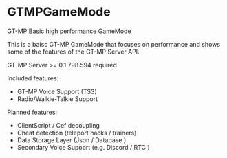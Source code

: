 # GTMPGameMode
GT-MP Basic high performance GameMode

This is a baisc GT-MP GameMode that focuses on performance and shows some of the features of the GT-MP Server API.

GT-MP Server >= 0.1.798.594 required

Included features:

* GT-MP Voice Support (TS3)
* Radio/Walkie-Talkie Support


Planned features:

* ClientScript / Cef decoupling
* Cheat detection (teleport hacks / trainers)
* Data Storage Layer (Json / Database )
* Secondary Voice Supoprt (e.g. Discord / RTC )

